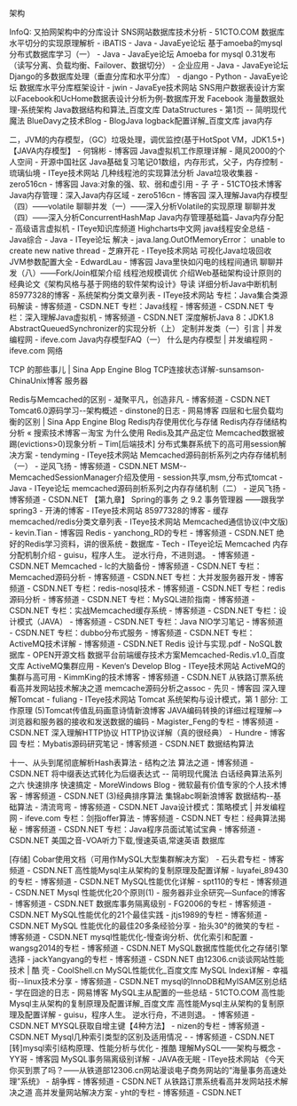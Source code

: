 架构

InfoQ: 又拍网架构中的分库设计
SNS网站数据库技术分析 - 51CTO.COM
数据库水平切分的实现原理解析 - iBATIS - Java - JavaEye论坛
基于amoeba的mysql分布式数据库学习（一） - Java - JavaEye论坛
Amoeba for mysql 0.31发布（读写分离、负载均衡、Failover、数据切分） - 企业应用 - Java - JavaEye论坛
Django的多数据库处理（垂直分库和水平分库） - django - Python - JavaEye论坛
数据库水平分库框架设计 - jwin - JavaEye技术网站
SNS用户数据表设计方案 以Facebook和UcHome数据表设计分析为例-数据库开发
Facebook 海量数据处理-系统架构
Java数据结构和算法_百度文库
DataStructures - 第1页 -- 简明现代魔法
BlueDavy之技术Blog - BlogJava
logback配置详解_百度文库
java内存

二，JVM的内存模型，（GC）垃圾处理，调优监控(基于HotSpot VM，JDK1.5+)【JAVA内存模型】 - 何锦彬 - 博客园
Java虚拟机工作原理详解 - 飓风2000的个人空间 - 开源中国社区
Java基础复习笔记01数组，内存形式，父子，内存控制 - 琉璃仙境 - ITeye技术网站
几种线程池的实现算法分析
Java垃圾收集器 - zero516cn - 博客园
Java:对象的强、软、弱和虚引用 - 子 孑 - 51CTO技术博客
Java内存管理：深入Java内存区域 - zero516cn - 博客园
深入理解Java内存模型（四）——volatile
聊聊并发（一）——深入分析Volatile的实现原理
聊聊并发（四）——深入分析ConcurrentHashMap
Java内存管理基础篇- Java内存分配 - 高级语言虚拟机 - ITeye知识库频道
Highcharts中文网
java线程安全总结 - Java综合 - Java - ITeye论坛
解决 - java.lang.OutOfMemoryError： unable to create new native thread - 芝麻开花 - ITeye技术网站
可视化Java垃圾回收
JVM参数配置大全 - EdwardLau - 博客园
Java里快如闪电的线程间通讯
聊聊并发（八）——Fork/Join框架介绍
线程池规模调优
介绍Web基础架构设计原则的经典论文《架构风格与基于网络的软件架构设计》导读
详细分析Java中断机制
85977328的博客 - 系统架构分类文章列表 - ITeye技术网站
专栏：Java集合类源码解读 - 博客频道 - CSDN.NET
专栏：Java线程 - 博客频道 - CSDN.NET
专栏：深入理解Java虚拟机 - 博客频道 - CSDN.NET
深度解析Java 8：JDK1.8 AbstractQueuedSynchronizer的实现分析（上）
定制并发类（一）引言 | 并发编程网 - ifeve.com
Java内存模型FAQ（一） 什么是内存模型 | 并发编程网 - ifeve.com
网络

TCP 的那些事儿 | Sina App Engine Blog
TCP连接状态详解-sunsamson-ChinaUnix博客
服务器

Redis与Memcached的区别 - 凝聚平凡，创造非凡 - 博客频道 - CSDN.NET
Tomcat6.0源码学习--架构概述 - dinstone的日志 - 网易博客
四层和七层负载均衡的区别 | Sina App Engine Blog
Redis内存使用优化与存储
Redis内存存储结构分析 « 搜索技术博客－淘宝
为什么使用 Redis及其产品定位
Memcached数据被踢(evictions>0)现象分析 – Tim[后端技术]
分布式集群系统下的高可用session解决方案 - tendyming - ITeye技术网站
Memcached源码剖析系列之内存存储机制（一） - 逆风飞扬 - 博客频道 - CSDN.NET
MSM--MemcachedSessionManager介绍及使用 - session共享,msm,分布式tomcat - Java - ITeye论坛
memcached源码剖析系列之内存存储机制（二） - 逆风飞扬 - 博客频道 - CSDN.NET
【第九章】 Spring的事务 之 9.2 事务管理器 ——跟我学spring3 - 开涛的博客 - ITeye技术网站
85977328的博客 - 缓存memcached/redis分类文章列表 - ITeye技术网站
Memcached通信协议(中文版) - kevin.Tian - 博客园
Redis - yanchong_RD的专栏 - 博客频道 - CSDN.NET
绝好的Redis学习资料，讲的很系统 - 数据库 - Tech - ITeye论坛
Memcached 内存分配机制介绍 - guisu，程序人生。 逆水行舟，不进则退。 - 博客频道 - CSDN.NET
Memcached - lc的大脑备份 - 博客频道 - CSDN.NET
专栏：Memcached源码分析 - 博客频道 - CSDN.NET
专栏：大并发服务器开发 - 博客频道 - CSDN.NET
专栏：redis-nosql技术 - 博客频道 - CSDN.NET
专栏：redis源码分析 - 博客频道 - CSDN.NET
专栏：MySQL进阶指南 - 博客频道 - CSDN.NET
专栏：实战Memcached缓存系统 - 博客频道 - CSDN.NET
专栏：设计模式（JAVA） - 博客频道 - CSDN.NET
专栏：Java NIO学习笔记 - 博客频道 - CSDN.NET
专栏：dubbo分布式服务 - 博客频道 - CSDN.NET
专栏：ActiveMQ技术详解 - 博客频道 - CSDN.NET
Redis 设计与实现.pdf - NoSQL数据库 - OPEN开源文档
数据平台前端缓存技术方案Memcached-Redis.v1.0_百度文库
ActiveMQ集群应用 - Keven‘s Develop Blog - ITeye技术网站
ActiveMQ的集群与高可用 - KimmKing的技术博客 - 博客频道 - CSDN.NET
从铁路订票系统看高并发网站技术解决之道
memcache源码分析之assoc - 先贝 - 博客园
深入理解Tomcat - fuliang - ITeye技术网站
Tomcat 系统架构与设计模式，第 1 部分: 工作原理
(5)Tomcat传值乱码画意诗情新浪博客
JAVA编码转换的详细过程理解—>浏览器和服务器的接收和发送数据的编码 - Magister_Feng的专栏 - 博客频道 - CSDN.NET
深入理解HTTP协议
HTTP协议详解（真的很经典） - Hundre - 博客园
专栏：Mybatis源码研究笔记 - 博客频道 - CSDN.NET
数据结构算法

十一、从头到尾彻底解析Hash表算法 - 结构之法 算法之道 - 博客频道 - CSDN.NET
将中缀表达式转化为后缀表达式 -- 简明现代魔法
白话经典算法系列之六 快速排序 快速搞定 - MoreWindows Blog - 微软最有价值专家的个人技术博客 - 博客频道 - CSDN.NET
(3)经典排序算法 集锦abc啊新浪博客
数据结构--基础算法 - 清流弯弯 - 博客频道 - CSDN.NET
Java设计模式：策略模式 | 并发编程网 - ifeve.com
专栏：剑指offer算法 - 博客频道 - CSDN.NET
专栏：经典算法揭秘 - 博客频道 - CSDN.NET
专栏：Java程序员面试笔试宝典 - 博客频道 - CSDN.NET
美国之音-VOA听力下载,慢速英语,常速英语
数据库

[存储] Cobar使用文档（可用作MySQL大型集群解决方案） - 石头君专栏 - 博客频道 - CSDN.NET
高性能Mysql主从架构的复制原理及配置详解 - luyafei_89430的专栏 - 博客频道 - CSDN.NET
MySQL性能优化详解 - spt110的专栏 - 博客频道 - CSDN.NET
Mysql 性能优化20个原则(1) - 服务器非业余研究—Sunface的博客 - 博客频道 - CSDN.NET
数据库事务隔离级别 - FG2006的专栏 - 博客频道 - CSDN.NET
MySQL性能优化的21个最佳实践 - jtjs1989的专栏 - 博客频道 - CSDN.NET
MySQL 性能优化的最佳20多条经验分享 - 抬头30°的微笑的专栏 - 博客频道 - CSDN.NET
mysql性能优化-慢查询分析、优化索引和配置 - wangsg2014的专栏 - 博客频道 - CSDN.NET
MySQL数据库性能优化之存储引擎选择 - jackYangyang的专栏 - 博客频道 - CSDN.NET
由12306.cn谈谈网站性能技术 | 酷 壳 - CoolShell.cn
MySQL性能优化_百度文库
MySQL Index详解 - 幸福街--linux技术分享 - 博客频道 - CSDN.NET
mysql的InnoDB和MyISAM区别总结 - 学在囧途的日志 - 网易博客
MySQL主从配置的一些总结 - 51CTO.COM
高性能Mysql主从架构的复制原理及配置详解_百度文库
高性能Mysql主从架构的复制原理及配置详解 - guisu，程序人生。 逆水行舟，不进则退。 - 博客频道 - CSDN.NET
MYSQL获取自增主键【4种方法】 - nizen的专栏 - 博客频道 - CSDN.NET
Mysql几种索引类型的区别及适用情况 - - 博客频道 - CSDN.NET
[转]mysql索引结构原理、性能分析与优化 - 推酷
理解MySQL——架构与概念 - YY哥 - 博客园
MySQL事务隔离级别详解 - JAVA夜无眠 - ITeye技术网站
《今天你买到票了吗？——从铁道部12306.cn网站漫谈电子商务网站的“海量事务高速处理”系统》 - 胡争辉 - 博客频道 - CSDN.NET
从铁路订票系统看高并发网站技术解决之道
高并发量网站解决方案 - yht的专栏 - 博客频道 - CSDN.NET
